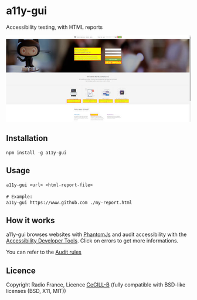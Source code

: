 # a11y-gui

Accessibility testing, with HTML reports

![previewing report](docs/screen1.jpg)

## Installation

    npm install -g a11y-gui

## Usage

    a11y-gui <url> <html-report-file>
    
    # Example:
    a11y-gui https://www.github.com ./my-report.html

## How it works

a11y-gui browses websites with [PhantomJs](https://github.com/ariya/phantomjs) and audit accessibility with the [Accessibility Developer Tools](https://github.com/GoogleChrome/accessibility-developer-tools). 
Click on errors to get more informations.

You can refer to the [Audit rules](https://github.com/GoogleChrome/accessibility-developer-tools/wiki/Audit-Rules)

## Licence

Copyright Radio France, Licence [CeCILL-B](http://www.cecill.info/licences/Licence_CeCILL-B_V1-fr.html) (fully compatible with BSD-like licenses (BSD, X11, MIT))